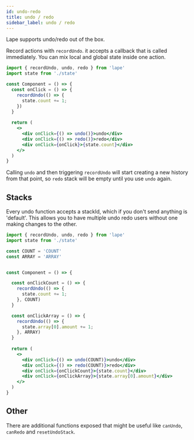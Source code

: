 ```yaml
---
id: undo-redo
title: undo / redo
sidebar_label: undo / redo
---
```


Lape supports undo/redo out of the box.

Record actions with `recordUndo`. it accepts a callback that is called immediately. You can mix local and global state inside one action.

```jsx
import { recordUndo, undo, redo } from 'lape'
import state from './state'

const Component = () => {
  const onClick = () => {
    recordUndo(() => {
      state.count += 1;
    })
  }
  
  return (
    <>
      <div onClick={() => undo()}>undo</div>
      <div onClick={() => redo()}>redo</div>
      <div onClick={onClick}>{state.count}</div>
    </>
  )
}
```

Calling `undo` and then triggering `recordUndo` will start creating a new history from that point, so `redo` stack will be empty until you use `undo` again.

## Stacks

Every undo function accepts a stackId, which if you don't send anything is 'default'. This allows you to have multiple undo redo users without one making changes to the other.


```jsx
import { recordUndo, undo, redo } from 'lape'
import state from './state'

const COUNT = 'COUNT'
const ARRAY = 'ARRAY'


const Component = () => {

  const onClickCount = () => {
    recordUndo(() => {
      state.count += 1;
    }, COUNT)
  }

  const onClickArray = () => {
    recordUndo(() => {
      state.array[0].amount += 1;
    }, ARRAY)
  }
  
  return (
    <>
      <div onClick={() => undo(COUNT)}>undo</div>
      <div onClick={() => redo(COUNT)}>redo</div>
      <div onClick={onClickCount}>{state.count}</div>
      <div onClick={onClickArray}>{state.array[0].amount}</div>
    </>
  )
}
```


## Other

There are additional functions exposed that might be useful like `canUndo`, `canRedo` and `resetUndoStack`.